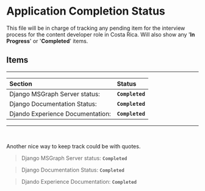 # Application Completion Status

This file will be in charge of tracking any pending item for the interview process for the content developer role in Costa Rica. Will also show any '**In Progress**' or '**Completed**' items. 

## Items

---

| Section | Status |
| :------- | :------- |
| Django MSGraph Server status:    | **`Completed`**   |
| Django Documentation Status:     | **`Completed`**   |
| Djando Experience Documentation: | **`Completed`** |

---

<br>

Another nice way to keep track could be with quotes.

> Django MSGraph Server status:     **`Completed`**

> Django Documentation Status:      **`Completed`**

> Djando Experience Documentation:  **`Completed`**